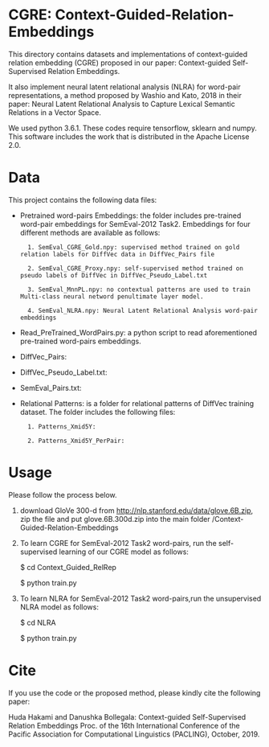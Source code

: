# CGRE: Context-Guided-Relation-Embeddings
This directory contains datasets and implementations of context-guided relation embedding (CGRE) proposed in our paper: Context-guided Self-Supervised Relation Embeddings.

It also implement neural latent relational analysis (NLRA) for word-pair representations, a method proposed by Washio and Kato, 2018 in their paper: Neural Latent Relational Analysis to Capture Lexical Semantic Relations in a Vector Space.

We used python 3.6.1.
These codes require tensorflow, sklearn and numpy.
This software includes the work that is distributed in the Apache License 2.0.
# Data
This project contains the following data files:
- Pretrained word-pairs Embeddings: the folder includes pre-trained word-pair embeddings for SemEval-2012 Task2. Embeddings for four different methods are available as follows:

        1. SemEval_CGRE_Gold.npy: supervised method trained on gold relation labels for DiffVec data in DiffVec_Pairs file
        
        2. SemEval_CGRE_Proxy.npy: self-supervised method trained on pseudo labels of DiffVec in DiffVec_Pseudo_Label.txt
        
        3. SemEval_MnnPL.npy: no contextual patterns are used to train Multi-class neural netword penultimate layer model. 
        
        4. SemEval_NLRA.npy: Neural Latent Relational Analysis word-pair embeddings 
        
- Read_PreTrained_WordPairs.py: a python script to read aforementioned pre-trained word-pairs embeddings. 
- DiffVec_Pairs:
- DiffVec_Pseudo_Label.txt:
- SemEval_Pairs.txt: 
- Relational Patterns: is a folder for relational patterns of DiffVec training dataset. The folder includes the following files:

        1. Patterns_Xmid5Y:
        
        2. Patterns_Xmid5Y_PerPair:

        
# Usage
Please follow the process below.

1. download GloVe 300-d from http://nlp.stanford.edu/data/glove.6B.zip, zip the file and put glove.6B.300d.zip into the main folder /Context-Guided-Relation-Embeddings

1. To learn CGRE for SemEval-2012 Task2 word-pairs, run the self-supervised learning of our CGRE model as follows:

    $ cd Context_Guided_RelRep

    $ python train.py

2. To learn NLRA for SemEval-2012 Task2 word-pairs,run the unsupervised NLRA model as follows:

    $ cd NLRA

    $ python train.py

# Cite
If you use the code or the proposed method, please kindly cite the following paper: 

Huda Hakami and Danushka Bollegala: Context-guided Self-Supervised Relation Embeddings Proc. of the 16th International Conference of the Pacific Association for Computational Linguistics (PACLING), October, 2019.
